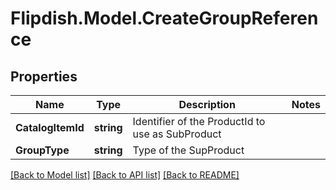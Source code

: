 # Flipdish.Model.CreateGroupReference
## Properties

Name | Type | Description | Notes
------------ | ------------- | ------------- | -------------
**CatalogItemId** | **string** | Identifier of the ProductId to use as SubProduct | 
**GroupType** | **string** | Type of the SupProduct | 

[[Back to Model list]](../README.md#documentation-for-models) [[Back to API list]](../README.md#documentation-for-api-endpoints) [[Back to README]](../README.md)

